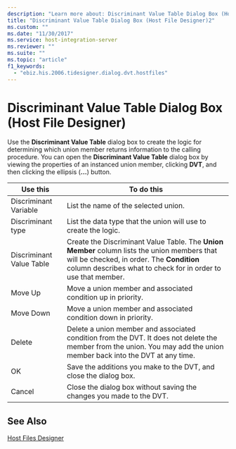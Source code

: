 ```yaml
---
description: "Learn more about: Discriminant Value Table Dialog Box (Host File Designer)"
title: "Discriminant Value Table Dialog Box (Host File Designer)2"
ms.custom: ""
ms.date: "11/30/2017"
ms.service: host-integration-server
ms.reviewer: ""
ms.suite: ""
ms.topic: "article"
f1_keywords: 
  - "ebiz.his.2006.tidesigner.dialog.dvt.hostfiles"
---
```

# Discriminant Value Table Dialog Box (Host File Designer)
Use the **Discriminant Value Table** dialog box to create the logic for determining which union member returns information to the calling procedure. You can open the **Discriminant Value Table** dialog box by viewing the properties of an instanced union member, clicking **DVT**, and then clicking the ellipsis (**…**) button.  
  
|Use this|To do this|  
|--------------|----------------|  
|Discriminant Variable|List the name of the selected union.|  
|Discriminant type|List the data type that the union will use to create the logic.|  
|Discriminant Value Table|Create the Discriminant Value Table. The **Union Member** column lists the union members that will be checked, in order. The **Condition** column describes what to check for in order to use that member.|  
|Move Up|Move a union member and associated condition up in priority.|  
|Move Down|Move a union member and associated condition down in priority.|  
|Delete|Delete a union member and associated condition from the DVT. It does not delete the member from the union. You may add the union member back into the DVT at any time.|  
|OK|Save the additions you make to the DVT, and close the dialog box.|  
|Cancel|Close the dialog box without saving the changes you made to the DVT.|  
  
## See Also  
 [Host Files Designer](../core/host-files-designer2.md)
